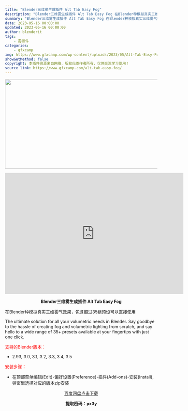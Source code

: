 ```yaml
---
title: "Blender三维雾生成插件 Alt Tab Easy Fog"
description: "Blender三维雾生成插件 Alt Tab Easy Fog 在Blender种模拟真实三维雾气效果，包含超过35组预设可以直接使用 The ultimate solution for all yo..."
summary: "Blender三维雾生成插件 Alt Tab Easy Fog 在Blender种模拟真实三维雾气效果，包含超过35组预设可以直接使用 The ultimate solution for all yo..."
date: 2023-05-16 00:00:00
updated: 2023-05-16 00:00:00
author: blenderit
tags: 
    - 雾插件
categories:
    - gfxcamp
img: https://www.gfxcamp.com/wp-content/uploads/2023/05/Alt-Tab-Easy-Fog.jpg
showGetMethod: false
copyright: 本插件资源来自网络，版权归原作者所有，仅供交流学习使用！
source_link: https://www.gfxcamp.com/alt-tab-easy-fog/
---
```

<div><p><img decoding="async" class="aligncenter size-full wp-image-112376" src="https://www.gfxcamp.com/wp-content/uploads/2023/05/Alt-Tab-Easy-Fog.jpg" data-src="https://www.gfxcamp.com/wp-content/uploads/2023/05/Alt-Tab-Easy-Fog.jpg" alt="" width="590" height="295" data-srcset="https://www.gfxcamp.com/wp-content/uploads/2023/05/Alt-Tab-Easy-Fog.jpg 590w, https://www.gfxcamp.com/wp-content/uploads/2023/05/Alt-Tab-Easy-Fog-150x75.jpg 150w" data-sizes="(max-width: 590px) 100vw, 590px"></p><p style="text-align: center;"><iframe loading="lazy" src="https://player.youku.com/embed/XNTk2MzQ2MDg5Ng==" width="590" height="400" frameborder="0" allowfullscreen="allowfullscreen" data-mce-fragment="1"></iframe></p><p style="text-align: center;"><strong>Blender三维雾生成插件 Alt Tab Easy Fog</strong></p><p style="text-align: left;">在Blender种模拟真实三维雾气效果，包含超过35组预设可以直接使用</p><p style="text-align: left;">The ultimate solution for all your volumetric needs in Blender. Say goodbye to the hassle of creating fog and volumetric lighting from scratch, and say hello to a wide range of 35+ presets available at your fingertips with just one click.</p><p style="text-align: left;"><span style="color: #ff0000;">支持的Blender版本：</span></p><ul>
<li style="text-align: left;">2.93, 3.0, 3.1, 3.2, 3.3, 3.4, 3.5</li>
</ul><p style="text-align: left;"><span style="color: #ff0000;">安装步骤：</span></p><ul>
<li>在顶部菜单编辑(Edit)-偏好设置(Preference)-插件(Add-ons)-安装(Install),弹窗里选择对应的版本zip安装</li>
</ul><p style="text-align: center;"><a class="maxbutton-3 maxbutton maxbutton-baidu" target="_blank" rel="noopener" href="https://pan.baidu.com/s/16SNIe3liEA_4xRb717g1hg?pwd=px3y"><span class="mb-text">百度网盘点击下载</span></a></p><p style="text-align: center;"><strong>提取密码：px3y</strong></p></div>